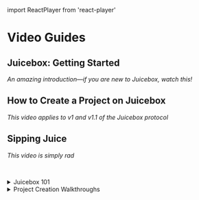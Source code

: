 import ReactPlayer from 'react-player'

# Video Guides

## Juicebox: Getting Started

*An amazing introduction—if you are new to Juicebox, watch this!*

<ReactPlayer controls url='https://youtu.be/hPPyuyii1Oo' />

## How to Create a Project on Juicebox

*This video applies to v1 and v1.1 of the Juicebox protocol*

<ReactPlayer controls url='https://youtu.be/R43XqPriS5M' />

## Sipping Juice

*This video is simply rad*

<ReactPlayer controls url='https://youtu.be/PpOtBhQghOg' />

<br/><details>
<summary>Juicebox 101</summary>

*Brief intros to important Juicebox concepts*

## Bonding Curve 101

<ReactPlayer controls url='https://youtu.be/dxqc3yMqi5M' /><br/>

## Overflow 101

<ReactPlayer controls url='https://youtu.be/9Mq5oDh0aBY' /><br/>

## Funding Cycles 101

<ReactPlayer controls url='https://youtu.be/jwPXusfwbXk' />

</details>

<details>
<summary>Project Creation Walkthroughs</summary>

*These videos may be out of date. If you have any questions, send a message in the Juicebox [Discord](https://www.discord.gg/juicebox).*

## Juicebox x DAOPlanet Onboarding

<ReactPlayer controls url='https://youtu.be/tJofIcdlHnU' /><br/>

## Juicebox Project Creation Tutorial with Jango (2021-12-03)

<ReactPlayer controls url='https://youtu.be/1wzT6ZO3nGU' />

</details>
